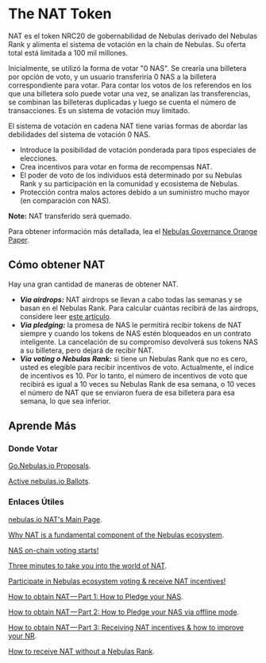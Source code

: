 # The NAT Token
NAT es el token NRC20 de gobernabilidad de Nebulas derivado del Nebulas Rank y alimenta el sistema de votación en la chain de Nebulas. Su oferta total está limitada a 100 mil millones.

Inicialmente, se utilizó la forma de votar "0 NAS". Se crearía una billetera por opción de voto, y un usuario transferiría 0 NAS a la billetera correspondiente para votar. Para contar los votos de los referendos en los que una billetera solo puede votar una vez, se analizan las transferencias, se combinan las billeteras duplicadas y luego se cuenta el número de transacciones. Es un sistema de votación muy limitado.

El sistema de votación en cadena NAT tiene varias formas de abordar las debilidades del sistema de votación 0 NAS.

* Introduce la posibilidad de votación ponderada para tipos especiales de elecciones.
* Crea incentivos para votar en forma de recompensas NAT.
* El poder de voto de los individuos está determinado por su Nebulas Rank y su participación en la comunidad y ecosistema de Nebulas.   
* Protección contra malos actores debido a un suministro mucho mayor (en comparación con NAS).

**Note:** NAT transferido será quemado.

Para obtener información más detallada, lea el [Nebulas Governance Orange Paper](https://nebulas.io/docs/NebulasOrangepaper.pdf).

## Cómo obtener NAT
Hay una gran cantidad de maneras de obtener NAT.

* ***Via airdrops:*** NAT airdrops se llevan a cabo todas las semanas y se basan en el Nebulas Rank. Para calcular cuántas recibirá de las airdrops, considere leer [este artículo](https://medium.com/nebulasio/check-your-nr-see-how-many-tokens-you-can-receive-from-the-nat-airdrop-a45b0efdd697). 
* ***Via pledging:*** la promesa de NAS le permitirá recibir tokens de NAT siempre y cuando los tokens de NAS estén bloqueados en un contrato inteligente. La cancelación de su compromiso devolverá sus tokens NAS a su billetera, pero dejará de recibir NAT.
* ***Via voting o Nebulas Rank:*** si tiene un Nebulas Rank que no es cero, usted es elegible para recibir incentivos de voto. Actualmente, el índice de incentivos es 10. Por lo tanto, el número de incentivos de voto que recibirá es igual a 10 veces su Nebulas Rank de esa semana, o 10 veces el número de NAT que se enviaron fuera de esa billetera para esa semana, lo que sea inferior.

## Aprende Más
### Donde Votar
[Go.Nebulas.io Proposals](https://go.nebulas.io/votes?page=1&byCategory=0&byStatus=0&bySort=0).

[Active nebulas.io Ballots](https://nebulas.io/nat-vote.html).

### Enlaces Útiles
[nebulas.io NAT's Main Page](https://nebulas.io/nat.html).

[Why NAT is a fundamental component of the Nebulas ecosystem](https://medium.com/nebulasio/why-nat-is-a-fundamental-component-of-the-nebulas-ecosystem-1a8b07c0cf58).

[NAS on-chain voting starts!](https://medium.com/nebulasio/nat-onchain-voting-starts-1d193c974f7a)

[Three minutes to take you into the world of NAT](https://www.reddit.com/r/nebulas/comments/bv3t3j/three_minutes_to_take_you_into_the_world_of_nat/?ref=readnext).

[Participate in Nebulas ecosystem voting & receive NAT incentives!](https://medium.com/nebulasio/participate-in-nebulas-ecosystem-voting-receive-nat-incentives-7235fdc65439)

[How to obtain NAT — Part 1: How to Pledge your NAS](https://medium.com/nebulasio/want-to-get-nat-you-need-to-prepare-the-following-on-may-5th-part-1-465224f23af5).

[How to obtain NAT — Part 2: How to Pledge your NAS via offline mode](https://medium.com/nebulasio/how-to-obtain-nat-part-2-how-to-pledge-your-nas-via-offline-mode-add3172d940c).

[How to obtain NAT — Part 3: Receiving NAT incentives & how to improve your NR](https://medium.com/nebulasio/how-to-obtain-nat-part-3-receiving-nat-incentives-how-to-improve-your-nr-ac28b43cf9f1).

[How to receive NAT without a Nebulas Rank](https://medium.com/nebulasio/how-to-receive-nat-without-a-nebulas-rank-5d8cbd931cb9).
